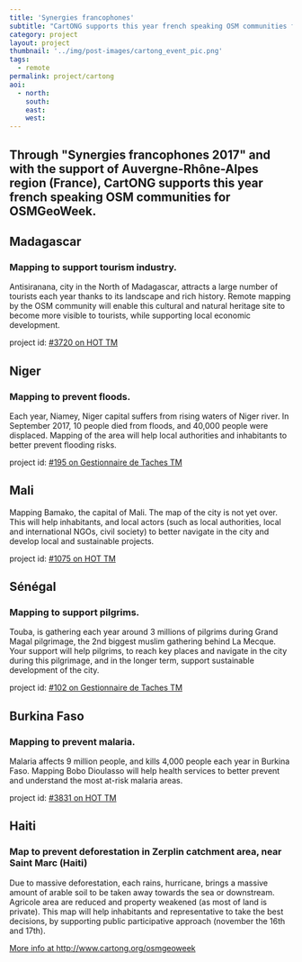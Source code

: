 ```yaml
---
title: 'Synergies francophones'
subtitle: "CartONG supports this year french speaking OSM communities for OSMGeoWeek, including in Mali, Madagascar, Niger, Burkina Faso, and Senegal."
category: project
layout: project
thumbnail: '../img/post-images/cartong_event_pic.png'
tags:
  - remote
permalink: project/cartong
aoi:
  - north: 
    south: 
    east: 
    west: 
---
```


## Through "Synergies francophones 2017" and with the support of Auvergne-Rhône-Alpes region (France), CartONG supports this year french speaking OSM communities for OSMGeoWeek.

## Madagascar
### Mapping to support tourism industry. 
Antisiranana, city in the North of Madagascar, attracts a large number of tourists each year thanks to its landscape and rich history. Remote mapping by the OSM community will enable this cultural and natural heritage site to become more visible to tourists, while supporting local economic development.

project id: <a href="https://tasks.hotosm.org/project/3720">#3720 on HOT TM</a>

## Niger
### Mapping to prevent floods. 
Each year, Niamey, Niger capital suffers from rising waters of Niger river. In September 2017, 10 people died from floods, and 40,000 people were displaced. Mapping of the area will help local authorities and inhabitants to better prevent flooding risks.

project id: <a href="http://taches.francophonelibre.org/project/195">#195 on Gestionnaire de Taches TM</a>

## Mali
Mapping Bamako, the capital of Mali. The map of the city is not yet over. This will help inhabitants, and local actors (such as local authorities, local and international NGOs, civil society) to better navigate in the city and develop local and sustainable projects. 

project id: <a href="https://tasks.hotosm.org/project/1075">#1075 on HOT TM</a>

## Sénégal
### Mapping to support pilgrims. 
Touba, is gathering each year around 3 millions of pilgrims during Grand Magal pilgrimage, the 2nd biggest muslim gathering behind La Mecque. Your support will help pilgrims, to reach key places and navigate in the city during this pilgrimage, and in the longer term, support sustainable development of the city.

project id: <a href="http://taches.francophonelibre.org/project/102">#102 on Gestionnaire de Taches TM</a>

## Burkina Faso
### Mapping to prevent malaria. 
Malaria affects 9 million people, and kills 4,000 people each year in Burkina Faso. Mapping Bobo Dioulasso will help health services to better prevent and understand the most at-risk malaria areas. 

project id: <a href="https://tasks.hotosm.org/project/3831">#3831 on HOT TM</a>

## Haiti
### Map to prevent deforestation in Zerplin catchment area, near Saint Marc (Haiti)
Due to massive deforestation, each rains, hurricane, brings a massive amount of arable soil to be taken away towards the sea or downstream. Agricole area are reduced and property weakened (as most of land is private). This map will help inhabitants and representative to take the best decisions, by supporting public participative approach (november the 16th and 17th).

<a href="http://www.cartong.org/osmgeoweek">More info at http://www.cartong.org/osmgeoweek</a>

